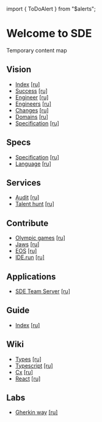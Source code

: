 import { ToDoAlert } from "\$alerts";

# Welcome to SDE

<ToDoAlert>Temporary content map</ToDoAlert>

## Vision

-   [Index](/vision) [[ru]](/ru/vision)
-   [Success](/vision/success) [[ru]](/ru/vision/success)
-   [Engineer](/vision/engineer) [[ru]](/ru/vision/engineer)
-   [Engineers](/vision/engineers) [[ru]](/ru/vision/engineers)
-   [Changes](/vision/changes) [[ru]](/ru/vision/changes)
-   [Domains](/vision/domains) [[ru]](/ru/vision/domains)
-   [Specification](/vision/specification) [[ru]](/ru/vision/specification)

## Specs

-   [Specification](/specs) [[ru]](/ru/specs)
-   [Language](/specs/language) [[ru]](/ru/specs/language)

## Services

-   [Audit](/services/audit) [[ru]](/ru/services/audit)
-   [Talent hunt](/services/talent-hunt) [[ru]](/ru/services/talent-hunt)

## Contribute

-   [Olympic games](/contribute/olympic-games) [[ru]](/ru/contribute/olympic-games)
-   [Jaws](/contribute/jaws) [[ru]](/ru/contribute/jaws)
-   [EOS](/contribute/eos) [[ru]](/ru/contribute/eos)
-   [IDE.run](/contribute/ide) [[ru]](/ru/contribute/ide)

## Applications

-   [SDE Team Server](/apps/team-server) [[ru]](/ru/apps/team-server)

## Guide

-   [Index](/guide) [[ru]](/ru/guide)

## Wiki

-   [Types](/wiki/types) [[ru]](/ru/wiki/types)
-   [Typescript](/wiki/typescript) [[ru]](/ru/wiki/typescript)
-   [Cx](/wiki/cx) [[ru]](/ru/wiki/cx)
-   [React](/wiki/react) [[ru]](/ru/wiki/react)

## Labs

-   [Gherkin way](/labs/gherkin-way) [[ru]](/ru/labs/gherkin-way)
